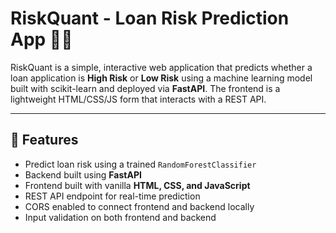 # RiskQuant - Loan Risk Prediction App 💸🧠

RiskQuant is a simple, interactive web application that predicts whether a loan application is **High Risk** or **Low Risk** using a machine learning model built with scikit-learn and deployed via **FastAPI**. The frontend is a lightweight HTML/CSS/JS form that interacts with a REST API.

---

## 🚀 Features

- Predict loan risk using a trained `RandomForestClassifier`
- Backend built using **FastAPI**
- Frontend built with vanilla **HTML, CSS, and JavaScript**
- REST API endpoint for real-time prediction
- CORS enabled to connect frontend and backend locally
- Input validation on both frontend and backend



